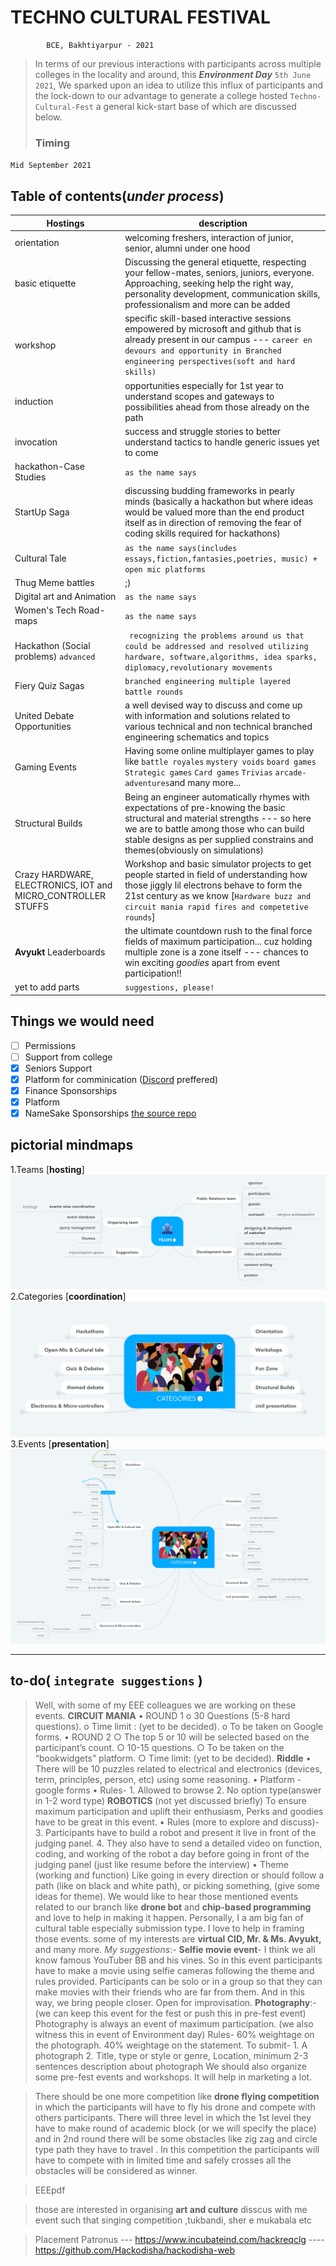 ﻿# TECHNO CULTURAL FESTIVAL
            BCE, Bakhtiyarpur - 2021

>In terms of our previous interactions with participants across multiple colleges in the locality and around, this ***Environment Day*** ``5th June 2021``, We sparked upon an idea to utilize this influx of participants and the lock-down to our advantage to generate a college hosted ``Techno-Cultural-Fest`` a general kick-start base of which are discussed below.
>### Timing 
``Mid September 2021``



## Table of contents(*under  process*)
| Hostings| description |
|-|-|
|orientation | welcoming freshers, interaction of junior, senior, alumni under one hood |
|basic etiquette | Discussing the general etiquette, respecting your fellow-mates, seniors, juniors, everyone. Approaching, seeking help the right way, personality development, communication skills, professionalism and more can be added |
|workshop|specific skill-based interactive sessions empowered by microsoft and github that is already present in our campus --- ``career en devours and opportunity in Branched engineering perspectives(soft and hard skills)``|
|induction|opportunities especially for 1st year to understand scopes and gateways to possibilities ahead from those already on the path|
|invocation|success and struggle stories to better understand tactics to handle generic issues yet to come|
|hackathon-Case Studies|``as the name says``|
|StartUp Saga|discussing budding frameworks in pearly minds  (basically a hackathon but where ideas would be valued more than the end product itself as in direction of removing the fear of coding skills required for hackathons)|
|Cultural Tale|``as the name says(includes essays,fiction,fantasies,poetries, music) + open mic platforms``|
|Thug Meme battles|;)|
|Digital art and Animation|``as the name says``|
|Women's Tech Road-maps|``as the name says``|
|Hackathon (Social problems) ``advanced``|`` recognizing the problems around us that could be addressed and resolved utilizing hardware, software,algorithms, idea sparks, diplomacy,revolutionary movements``|
|Fiery Quiz Sagas|``branched engineering multiple layered battle rounds``|
|United Debate Opportunities| a well devised way to discuss and come up with information and solutions related to various technical and non technical branched engineering schematics and topics|
|Gaming Events | Having some online multiplayer games to play like ``battle royales`` ``mystery voids`` ``board games`` ``Strategic games`` ``Card games`` ``Trivias`` ``arcade-adventures``and many more... |
|Structural Builds|Being an engineer automatically rhymes with expectations of pre-knowing the basic structural and material strengths ---  so here we are to battle among those who can build stable designs as per supplied constrains and themes(obviously on simulations)|
|Crazy HARDWARE, ELECTRONICS, IOT and MICRO_CONTROLLER STUFFS|Workshop and basic simulator projects to get people started in field of understanding how those jiggly lil electrons behave to form the 21st century as we know [``Hardware buzz and circuit mania rapid fires and competetive rounds``]|
|**Avyukt** Leaderboards | the ultimate countdown rush to the final force fields of maximum participation... cuz holding multiple zone is a zone itself --- chances to win exciting *goodies* apart from event participation!!|
|yet to add parts|``suggestions, please!``|

## Things we would need

 - [ ] Permissions
 - [ ] Support  from college
 - [x] Seniors Support 
 - [x] Platform for comminication ([Discord](https://discord.gg/3N6BQxuQ) preffered)
 - [x] Finance Sponsorships
 - [x] Platform
 - [x] NameSake Sponsorships
[the source repo](https://github.com/bcedsc/AVYUKT)

## pictorial mindmaps
1.Teams [**hosting**]
            ![TEAMS](./teams.png)
2.Categories [**coordination**]
            ![CATEGORIES](./categories.png)
3.Events [**presentation**]
            ![EVENTS](./events.png)

---
## to-do( ``integrate suggestions`` )

> Well, with some of my EEE colleagues we are working on these events.
**CIRCUIT MANIA**
	•	ROUND 1
o	30 Questions (5-8 hard questions).
o	Time limit : (yet to be decided).
o	To be taken on Google forms.
	•     ROUND 2
○   The top 5 or 10 will be selected based on the participant’s count.
○   10-15 questions.
○  To be taken on the “bookwidgets” platform.
○   Time limit: (yet to be decided).
	**Riddle**
•	There will be 10 puzzles related to electrical and electronics (devices, term, principles, person, etc) using some reasoning.
•	Platform - google forms
•	Rules-
	1.	Allowed to browse
	2.	No option type(answer in 1-2 word type)
**ROBOTICS** (not yet discussed briefly)
To ensure maximum participation and uplift their enthusiasm, Perks and goodies have to be great in this event.
•	Rules (more to explore and discuss)-
	3.	Participants have to build a robot and present it live in front of the judging panel.
	4.	They also have to send a detailed video on function, coding, and working of the robot a day before going in front of the judging panel (just like resume before the interview)
•	Theme (working and function)
Like going in every direction or should follow a path (like on black and white path), or picking something, (give some ideas for theme).
We would like to hear those mentioned events related to our branch like **drone bot** and **chip-based programming** and love to help in making it happen.
Personally, I a am big fan of cultural table especially submission type. I love to help in framing those events. some of my interests are **virtual CID, Mr. & Ms. Avyukt,** and many more.
*My suggestions*:-
**Selfie movie event**- I think we all know famous YouTuber BB and his vines. So in this event participants have to make a movie using selfie cameras following the theme and rules provided. Participants can be solo or in a group so that they can make movies with their friends who are far from them. And in this way, we bring people closer. Open for improvisation.
**Photography**:- (we can keep this event for the fest or push this in  pre-fest event)
Photography is always an event of maximum participation. (we also witness this in event of Environment day)
Rules-
60% weightage on the photograph.
40% weightage on the statement.
To submit-
	1. A photograph
	2. Title, type or style or genre, Location, minimum 2-3 sentences description about photograph
We should also organize some pre-fest events and workshops. It will help in marketing a lot.

>There should be one more competition like **drone flying competition** in which the participants will have to fly his drone and compete with others participants. There will three level in which the 1st level they have to make round of academic block (or we will specify the place) and  in 2nd round there will be some obstacles like zig zag and circle type path they have to travel . In this competition the participants will have to compete with in limited time  and safely crosses all the obstacles will be considered as winner.

>EEEpdf

>those are interested in organising **art and culture** disscus with me 
event such that singing competition ,tukbandi, sher e mukabala etc

>Placement Patronus --- https://www.incubateind.com/hackreqclg ----https://github.com/Hackodisha/hackodisha-web
